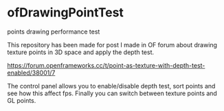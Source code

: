 # ofDrawingPointTest
points drawing performance test

This repository has been made for post I made in OF forum about drawing texture points in 3D space and apply the depth test.

https://forum.openframeworks.cc/t/point-as-texture-with-depth-test-enabled/38001/7

The control panel allows you to enable/disable depth test, sort points and see how this affect fps. Finally you can switch between texture points and  GL points.

